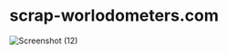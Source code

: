 # scrap-worlodometers.com
![Screenshot (12)](https://user-images.githubusercontent.com/60479691/91599270-d6b0f700-e987-11ea-91f8-5afb0ed28d19.png)
